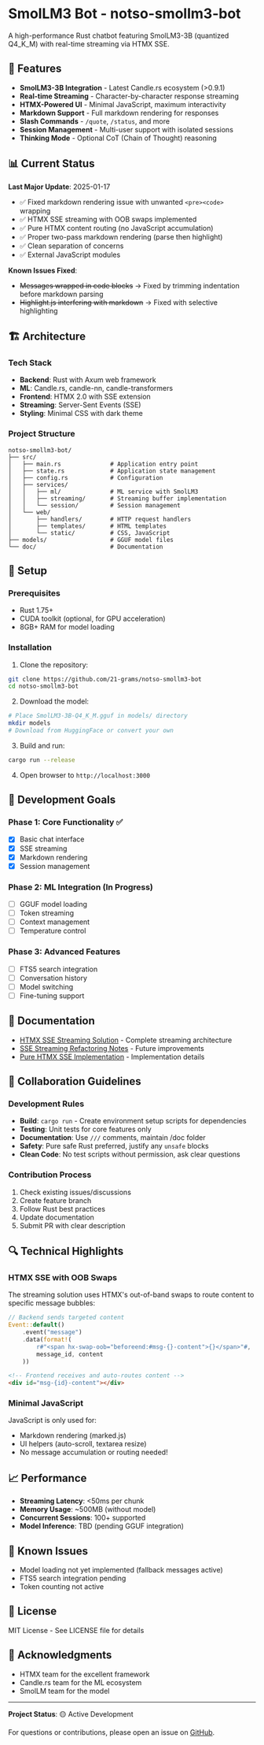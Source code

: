 # SmolLM3 Bot - notso-smollm3-bot

A high-performance Rust chatbot featuring SmolLM3-3B (quantized Q4_K_M) with real-time streaming via HTMX SSE.

## 🚀 Features

- **SmolLM3-3B Integration** - Latest Candle.rs ecosystem (>0.9.1)
- **Real-time Streaming** - Character-by-character response streaming
- **HTMX-Powered UI** - Minimal JavaScript, maximum interactivity
- **Markdown Support** - Full markdown rendering for responses
- **Slash Commands** - `/quote`, `/status`, and more
- **Session Management** - Multi-user support with isolated sessions
- **Thinking Mode** - Optional CoT (Chain of Thought) reasoning

## 📊 Current Status

**Last Major Update**: 2025-01-17
- ✅ Fixed markdown rendering issue with unwanted `<pre><code>` wrapping
- ✅ HTMX SSE streaming with OOB swaps implemented
- ✅ Pure HTMX content routing (no JavaScript accumulation)
- ✅ Proper two-pass markdown rendering (parse then highlight)
- ✅ Clean separation of concerns
- ✅ External JavaScript modules

**Known Issues Fixed**:
- ~~Messages wrapped in code blocks~~ → Fixed by trimming indentation before markdown parsing
- ~~Highlight.js interfering with markdown~~ → Fixed with selective highlighting

## 🏗️ Architecture

### Tech Stack
- **Backend**: Rust with Axum web framework
- **ML**: Candle.rs, candle-nn, candle-transformers
- **Frontend**: HTMX 2.0 with SSE extension
- **Streaming**: Server-Sent Events (SSE)
- **Styling**: Minimal CSS with dark theme

### Project Structure
```
notso-smollm3-bot/
├── src/
│   ├── main.rs              # Application entry point
│   ├── state.rs             # Application state management
│   ├── config.rs            # Configuration
│   ├── services/
│   │   ├── ml/              # ML service with SmolLM3
│   │   ├── streaming/       # Streaming buffer implementation
│   │   └── session/         # Session management
│   └── web/
│       ├── handlers/        # HTTP request handlers
│       ├── templates/       # HTML templates
│       └── static/          # CSS, JavaScript
├── models/                  # GGUF model files
└── doc/                     # Documentation
```

## 🔧 Setup

### Prerequisites
- Rust 1.75+
- CUDA toolkit (optional, for GPU acceleration)
- 8GB+ RAM for model loading

### Installation

1. Clone the repository:
```bash
git clone https://github.com/21-grams/notso-smollm3-bot
cd notso-smollm3-bot
```

2. Download the model:
```bash
# Place SmolLM3-3B-Q4_K_M.gguf in models/ directory
mkdir models
# Download from HuggingFace or convert your own
```

3. Build and run:
```bash
cargo run --release
```

4. Open browser to `http://localhost:3000`

## 🎯 Development Goals

### Phase 1: Core Functionality ✅
- [x] Basic chat interface
- [x] SSE streaming
- [x] Markdown rendering
- [x] Session management

### Phase 2: ML Integration (In Progress)
- [ ] GGUF model loading
- [ ] Token streaming
- [ ] Context management
- [ ] Temperature control

### Phase 3: Advanced Features
- [ ] FTS5 search integration
- [ ] Conversation history
- [ ] Model switching
- [ ] Fine-tuning support

## 📖 Documentation

- [HTMX SSE Streaming Solution](doc/HTMX_SSE_Streaming_Solution.md) - Complete streaming architecture
- [SSE Streaming Refactoring Notes](doc/SSE_Streaming_Refactoring_Notes.md) - Future improvements
- [Pure HTMX SSE Implementation](doc/Pure_HTMX_SSE_Implementation.md) - Implementation details

## 🤝 Collaboration Guidelines

### Development Rules
- **Build**: `cargo run` - Create environment setup scripts for dependencies
- **Testing**: Unit tests for core features only
- **Documentation**: Use `///` comments, maintain /doc folder
- **Safety**: Pure safe Rust preferred, justify any `unsafe` blocks
- **Clean Code**: No test scripts without permission, ask clear questions

### Contribution Process
1. Check existing issues/discussions
2. Create feature branch
3. Follow Rust best practices
4. Update documentation
5. Submit PR with clear description

## 🔍 Technical Highlights

### HTMX SSE with OOB Swaps
The streaming solution uses HTMX's out-of-band swaps to route content to specific message bubbles:

```rust
// Backend sends targeted content
Event::default()
    .event("message")
    .data(format!(
        r#"<span hx-swap-oob="beforeend:#msg-{}-content">{}</span>"#,
        message_id, content
    ))
```

```html
<!-- Frontend receives and auto-routes content -->
<div id="msg-{id}-content"></div>
```

### Minimal JavaScript
JavaScript is only used for:
- Markdown rendering (marked.js)
- UI helpers (auto-scroll, textarea resize)
- No message accumulation or routing needed!

## 📈 Performance

- **Streaming Latency**: <50ms per chunk
- **Memory Usage**: ~500MB (without model)
- **Concurrent Sessions**: 100+ supported
- **Model Inference**: TBD (pending GGUF integration)

## 🐛 Known Issues

- Model loading not yet implemented (fallback messages active)
- FTS5 search integration pending
- Token counting not active

## 📝 License

MIT License - See LICENSE file for details

## 🙏 Acknowledgments

- HTMX team for the excellent framework
- Candle.rs team for the ML ecosystem
- SmolLM team for the model

---

**Project Status**: 🟡 Active Development

For questions or contributions, please open an issue on [GitHub](https://github.com/21-grams/notso-smollm3-bot).